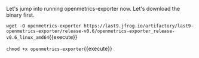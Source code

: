 Let's jump into running openmetrics-exporter now. Let's download the binary first. 

`wget -O openmetrics-exporter https://last9.jfrog.io/artifactory/last9-openmetrics-exporter/release-v0.6/openmetrics-exporter_release-v0.6_linux_amd64`{{execute}}

`chmod +x openmetrics-exporter`{{execute}}

